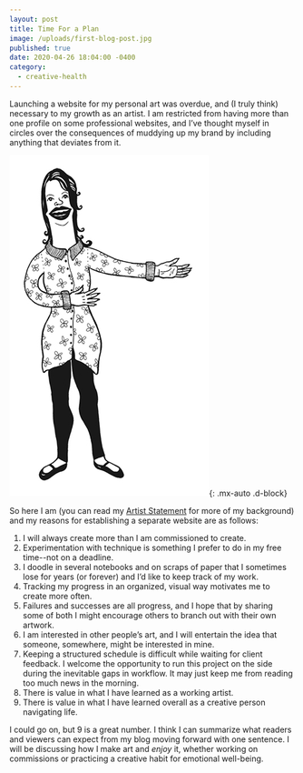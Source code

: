 ```yaml
---
layout: post
title: Time For a Plan
image: /uploads/first-blog-post.jpg
published: true
date: 2020-04-26 18:04:00 -0400
category:
  - creative-health
---
```

Launching a website for my personal art was overdue, and (I truly think) necessary to my growth as an artist. I am restricted from having more than one profile on some professional websites, and I’ve thought myself in circles over the consequences of muddying up my brand by including anything that deviates from it.

![Molly writes a plan](/uploads/first-blog-post.jpg){: .mx-auto .d-block}

So here I am (you can read my [Artist Statement](/about#artist-statement) for more of my background) and my reasons for establishing a separate website are as follows:

1. I will always create more than I am commissioned to create.
2. Experimentation with technique is something I prefer to do in my free time--not on a deadline.
3. I doodle in several notebooks and on scraps of paper that I sometimes lose for years (or forever) and I’d like to keep track of my work.
4. Tracking my progress in an organized, visual way motivates me to create more often.
5. Failures and successes are all progress, and I hope that by sharing some of both I might encourage others to branch out with their own artwork.
6. I am interested in other people’s art, and I will entertain the idea that someone, somewhere, might be interested in mine.
7. Keeping a structured schedule is difficult while waiting for client feedback. I welcome the opportunity to run this project on the side during the inevitable gaps in workflow. It may just keep me from reading too much news in the morning.
8. There is value in what I have learned as a working artist.
9. There is value in what I have learned overall as a creative person navigating life.

I could go on, but 9 is a great number. I think I can summarize what readers and viewers can expect from my blog moving forward with one sentence. I will be discussing how I make art and *enjoy* it, whether working on commissions or practicing a creative habit for emotional well-being.